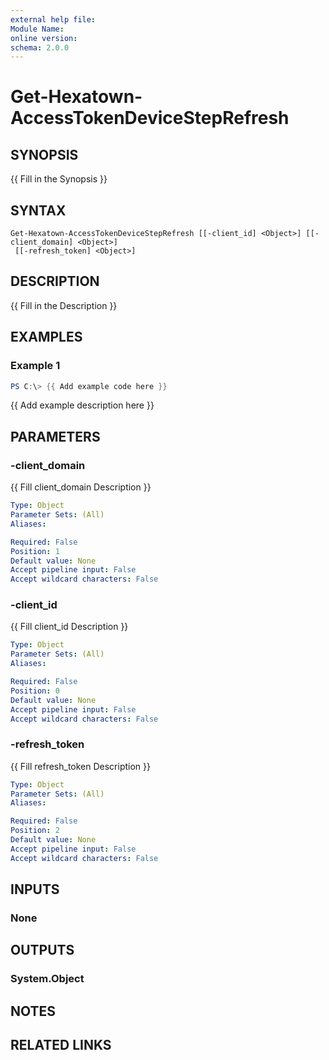 ```yaml
---
external help file:
Module Name:
online version:
schema: 2.0.0
---
```


# Get-Hexatown-AccessTokenDeviceStepRefresh

## SYNOPSIS
{{ Fill in the Synopsis }}

## SYNTAX

```
Get-Hexatown-AccessTokenDeviceStepRefresh [[-client_id] <Object>] [[-client_domain] <Object>]
 [[-refresh_token] <Object>]
```

## DESCRIPTION
{{ Fill in the Description }}

## EXAMPLES

### Example 1
```powershell
PS C:\> {{ Add example code here }}
```

{{ Add example description here }}

## PARAMETERS

### -client_domain
{{ Fill client_domain Description }}

```yaml
Type: Object
Parameter Sets: (All)
Aliases:

Required: False
Position: 1
Default value: None
Accept pipeline input: False
Accept wildcard characters: False
```

### -client_id
{{ Fill client_id Description }}

```yaml
Type: Object
Parameter Sets: (All)
Aliases:

Required: False
Position: 0
Default value: None
Accept pipeline input: False
Accept wildcard characters: False
```

### -refresh_token
{{ Fill refresh_token Description }}

```yaml
Type: Object
Parameter Sets: (All)
Aliases:

Required: False
Position: 2
Default value: None
Accept pipeline input: False
Accept wildcard characters: False
```

## INPUTS

### None

## OUTPUTS

### System.Object
## NOTES

## RELATED LINKS
